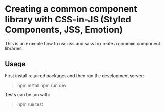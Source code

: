 # Creating a common component library with CSS-in-JS (Styled Components, JSS, Emotion)

This is an example how to use css and sass to create a common component libraries.

## Usage

First install required packages and then run the development server:

> npm install
> npm run dev

Tests can be run with:

> npm run test
